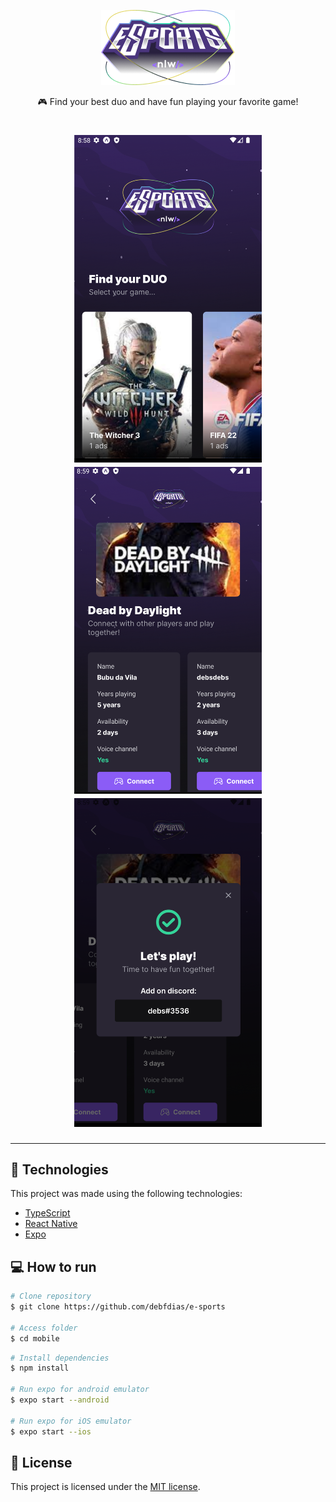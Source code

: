 

<p align="center">
   <img src="../.github/logo.png" alt="e-sports" />
</p>

<p align="center">
🎮 Find your best duo and have fun playing your favorite game!
</p>

<h1 align="center">
    <img alt = "Screen1" src = "../.github/mobile1.png" width = "300px" />
    <img alt = "Screen2" src = "../.github/mobile2.png" width = "300px" />
    <img alt = "Screen3" src = "../.github/mobile3.png" width = "300px" />
</h1>

---

## :rocket: Technologies
This project was made using the following technologies:

* [TypeScript](https://www.typescriptlang.org/)      
* [React Native](https://reactnative.dev/)      
* [Expo](https://expo.dev/)


## :computer: How to run

```bash
# Clone repository
$ git clone https://github.com/debfdias/e-sports

# Access folder 
$ cd mobile
```

```bash
# Install dependencies
$ npm install

# Run expo for android emulator
$ expo start --android

# Run expo for iOS emulator
$ expo start --ios

```

## :page_facing_up: License

This project is licensed under the [MIT license](./LICENSE).
